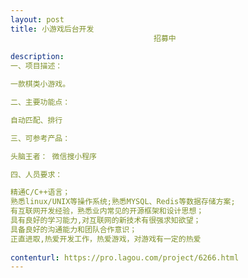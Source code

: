 ```yaml
---                
layout: post       
title: 小游戏后台开发
                                招募中
           
description: 
一、项目描述：

一款棋类小游戏。

二、主要功能点：

自动匹配、排行

三、可参考产品：

头脑王者： 微信搜小程序

四、人员要求：

精通C/C++语言；
熟悉linux/UNIX等操作系统;熟悉MYSQL、Redis等数据存储方案;
有互联网开发经验，熟悉业内常见的开源框架和设计思想；
具有良好的学习能力,对互联网的新技术有很强求知欲望；
具备良好的沟通能力和团队合作意识；
正直进取,热爱开发工作，热爱游戏，对游戏有一定的热爱
     
contenturl: https://pro.lagou.com/project/6266.html      
---                 
```

